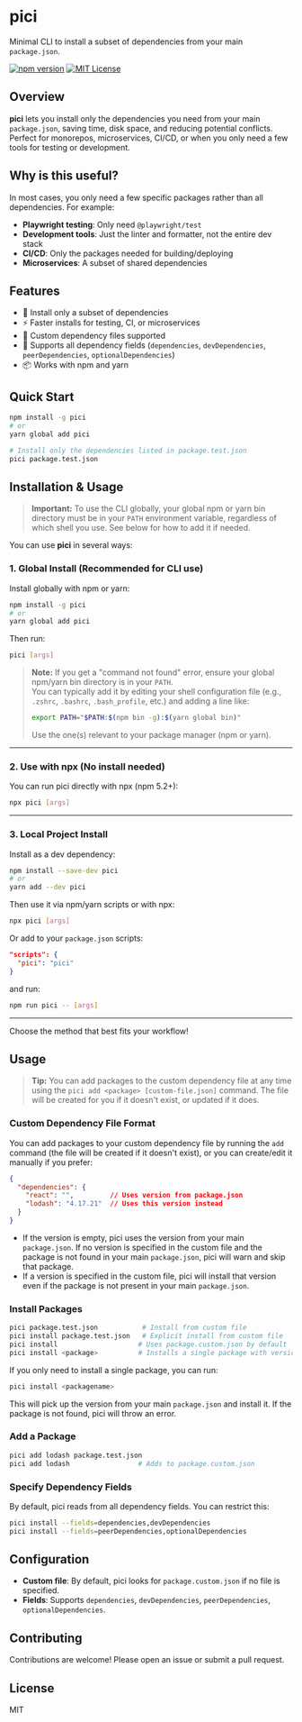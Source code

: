 # pici

Minimal CLI to install a subset of dependencies from your main `package.json`.

[![npm version](https://img.shields.io/npm/v/pici.svg)](https://npmjs.org/package/pici)
[![MIT License](https://img.shields.io/badge/license-MIT-blue.svg)](LICENSE)

## Overview

**pici** lets you install only the dependencies you need from your main `package.json`, saving time, disk space, and reducing potential conflicts. Perfect for monorepos, microservices, CI/CD, or when you only need a few tools for testing or development.

## Why is this useful?

In most cases, you only need a few specific packages rather than all dependencies. For example:

- **Playwright testing**: Only need `@playwright/test`
- **Development tools**: Just the linter and formatter, not the entire dev stack
- **CI/CD**: Only the packages needed for building/deploying
- **Microservices**: A subset of shared dependencies

## Features

- 🏃 Install only a subset of dependencies
- ⚡ Faster installs for testing, CI, or microservices
- 📝 Custom dependency files supported
- 🔧 Supports all dependency fields (`dependencies`, `devDependencies`, `peerDependencies`, `optionalDependencies`)
- 📦 Works with npm and yarn

## Quick Start

```bash
npm install -g pici
# or
yarn global add pici

# Install only the dependencies listed in package.test.json
pici package.test.json
```

## Installation & Usage

> **Important:** To use the CLI globally, your global npm or yarn bin directory must be in your `PATH` environment variable, regardless of which shell you use. See below for how to add it if needed.

You can use **pici** in several ways:

### 1. Global Install (Recommended for CLI use)

Install globally with npm or yarn:
```bash
npm install -g pici
# or
yarn global add pici
```
Then run:
```bash
pici [args]
```
> **Note:** If you get a "command not found" error, ensure your global npm/yarn bin directory is in your `PATH`.  
> You can typically add it by editing your shell configuration file (e.g., `.zshrc`, `.bashrc`, `.bash_profile`, etc.) and adding a line like:
> ```sh
> export PATH="$PATH:$(npm bin -g):$(yarn global bin)"
> ```
> Use the one(s) relevant to your package manager (npm or yarn).

---

### 2. Use with npx (No install needed)

You can run pici directly with npx (npm 5.2+):
```bash
npx pici [args]
```

---

### 3. Local Project Install

Install as a dev dependency:
```bash
npm install --save-dev pici
# or
yarn add --dev pici
```
Then use it via npm/yarn scripts or with npx:
```bash
npx pici [args]
```
Or add to your `package.json` scripts:
```json
"scripts": {
  "pici": "pici"
}
```
and run:
```bash
npm run pici -- [args]
```

---

Choose the method that best fits your workflow!

## Usage

> **Tip:** You can add packages to the custom dependency file at any time using the `pici add <package> [custom-file.json]` command. The file will be created for you if it doesn't exist, or updated if it does.

### Custom Dependency File Format

You can add packages to your custom dependency file by running the `add` command (the file will be created if it doesn't exist), or you can create/edit it manually if you prefer:

```json
{
  "dependencies": {
    "react": "",         // Uses version from package.json
    "lodash": "4.17.21"  // Uses this version instead
  }
}
```

- If the version is empty, pici uses the version from your main `package.json`. If no version is specified in the custom file and the package is not found in your main `package.json`, pici will warn and skip that package.
- If a version is specified in the custom file, pici will install that version even if the package is not present in your main `package.json`.

### Install Packages

```bash
pici package.test.json           # Install from custom file
pici install package.test.json   # Explicit install from custom file
pici install                    # Uses package.custom.json by default
pici install <package>          # Installs a single package with version from package.json
```

If you only need to install a single package, you can run:

```bash
pici install <packagename>
```

This will pick up the version from your main `package.json` and install it. If the package is not found, pici will throw an error.

### Add a Package

```bash
pici add lodash package.test.json
pici add lodash                 # Adds to package.custom.json
```

### Specify Dependency Fields

By default, pici reads from all dependency fields. You can restrict this:

```bash
pici install --fields=dependencies,devDependencies
pici install --fields=peerDependencies,optionalDependencies
```

## Configuration

- **Custom file**: By default, pici looks for `package.custom.json` if no file is specified.
- **Fields**: Supports `dependencies`, `devDependencies`, `peerDependencies`, `optionalDependencies`.

## Contributing

Contributions are welcome! Please open an issue or submit a pull request.

## License

MIT